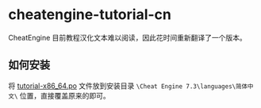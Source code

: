 # cheatengine-tutorial-cn
CheatEngine 目前教程汉化文本难以阅读，因此花时间重新翻译了一个版本。
  
## 如何安装
将 [tutorial-x86_64.po](https://github.com/XHXIAIEIN/cheatengine-tutorial-cn/blob/main/tutorial-x86_64.po) 文件放到安装目录 `\Cheat Engine 7.3\languages\简体中文\` 位置，直接覆盖原来的即可。


